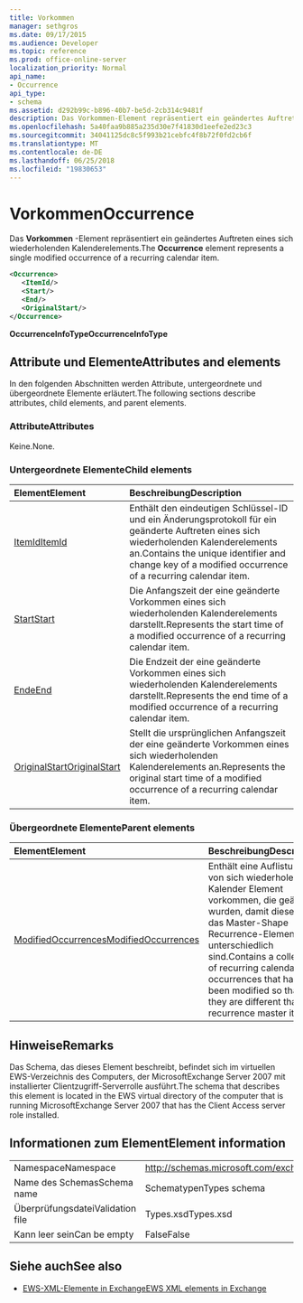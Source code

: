 ```yaml
---
title: Vorkommen
manager: sethgros
ms.date: 09/17/2015
ms.audience: Developer
ms.topic: reference
ms.prod: office-online-server
localization_priority: Normal
api_name:
- Occurrence
api_type:
- schema
ms.assetid: d292b99c-b896-40b7-be5d-2cb314c9481f
description: Das Vorkommen-Element repräsentiert ein geändertes Auftreten eines sich wiederholenden Kalenderelements.
ms.openlocfilehash: 5a40faa9b885a235d30e7f41830d1eefe2ed23c3
ms.sourcegitcommit: 34041125dc8c5f993b21cebfc4f8b72f0fd2cb6f
ms.translationtype: MT
ms.contentlocale: de-DE
ms.lasthandoff: 06/25/2018
ms.locfileid: "19830653"
---
```

# <a name="occurrence"></a><span data-ttu-id="15cc6-103">Vorkommen</span><span class="sxs-lookup"><span data-stu-id="15cc6-103">Occurrence</span></span>

<span data-ttu-id="15cc6-104">Das **Vorkommen** -Element repräsentiert ein geändertes Auftreten eines sich wiederholenden Kalenderelements.</span><span class="sxs-lookup"><span data-stu-id="15cc6-104">The **Occurrence** element represents a single modified occurrence of a recurring calendar item.</span></span> 
  
```xml
<Occurrence>
   <ItemId/>
   <Start/>
   <End/>
   <OriginalStart/>
</Occurrence>
```

<span data-ttu-id="15cc6-105">**OccurrenceInfoType**</span><span class="sxs-lookup"><span data-stu-id="15cc6-105">**OccurrenceInfoType**</span></span>

## <a name="attributes-and-elements"></a><span data-ttu-id="15cc6-106">Attribute und Elemente</span><span class="sxs-lookup"><span data-stu-id="15cc6-106">Attributes and elements</span></span>

<span data-ttu-id="15cc6-107">In den folgenden Abschnitten werden Attribute, untergeordnete und übergeordnete Elemente erläutert.</span><span class="sxs-lookup"><span data-stu-id="15cc6-107">The following sections describe attributes, child elements, and parent elements.</span></span>
  
### <a name="attributes"></a><span data-ttu-id="15cc6-108">Attribute</span><span class="sxs-lookup"><span data-stu-id="15cc6-108">Attributes</span></span>

<span data-ttu-id="15cc6-109">Keine.</span><span class="sxs-lookup"><span data-stu-id="15cc6-109">None.</span></span>
  
### <a name="child-elements"></a><span data-ttu-id="15cc6-110">Untergeordnete Elemente</span><span class="sxs-lookup"><span data-stu-id="15cc6-110">Child elements</span></span>

|<span data-ttu-id="15cc6-111">**Element**</span><span class="sxs-lookup"><span data-stu-id="15cc6-111">**Element**</span></span>|<span data-ttu-id="15cc6-112">**Beschreibung**</span><span class="sxs-lookup"><span data-stu-id="15cc6-112">**Description**</span></span>|
|:-----|:-----|
|[<span data-ttu-id="15cc6-113">ItemId</span><span class="sxs-lookup"><span data-stu-id="15cc6-113">ItemId</span></span>](itemid.md) <br/> |<span data-ttu-id="15cc6-114">Enthält den eindeutigen Schlüssel-ID und ein Änderungsprotokoll für ein geänderte Auftreten eines sich wiederholenden Kalenderelements an.</span><span class="sxs-lookup"><span data-stu-id="15cc6-114">Contains the unique identifier and change key of a modified occurrence of a recurring calendar item.</span></span>  <br/> |
|[<span data-ttu-id="15cc6-115">Start</span><span class="sxs-lookup"><span data-stu-id="15cc6-115">Start</span></span>](start.md) <br/> |<span data-ttu-id="15cc6-116">Die Anfangszeit der eine geänderte Vorkommen eines sich wiederholenden Kalenderelements darstellt.</span><span class="sxs-lookup"><span data-stu-id="15cc6-116">Represents the start time of a modified occurrence of a recurring calendar item.</span></span>  <br/> |
|[<span data-ttu-id="15cc6-117">Ende</span><span class="sxs-lookup"><span data-stu-id="15cc6-117">End </span></span>](end-ex15websvcsotherref.md) <br/> |<span data-ttu-id="15cc6-118">Die Endzeit der eine geänderte Vorkommen eines sich wiederholenden Kalenderelements darstellt.</span><span class="sxs-lookup"><span data-stu-id="15cc6-118">Represents the end time of a modified occurrence of a recurring calendar item.</span></span>  <br/> |
|[<span data-ttu-id="15cc6-119">OriginalStart</span><span class="sxs-lookup"><span data-stu-id="15cc6-119">OriginalStart</span></span>](originalstart.md) <br/> |<span data-ttu-id="15cc6-120">Stellt die ursprünglichen Anfangszeit der eine geänderte Vorkommen eines sich wiederholenden Kalenderelements an.</span><span class="sxs-lookup"><span data-stu-id="15cc6-120">Represents the original start time of a modified occurrence of a recurring calendar item.</span></span>  <br/> |
   
### <a name="parent-elements"></a><span data-ttu-id="15cc6-121">Übergeordnete Elemente</span><span class="sxs-lookup"><span data-stu-id="15cc6-121">Parent elements</span></span>

|<span data-ttu-id="15cc6-122">**Element**</span><span class="sxs-lookup"><span data-stu-id="15cc6-122">**Element**</span></span>|<span data-ttu-id="15cc6-123">**Beschreibung**</span><span class="sxs-lookup"><span data-stu-id="15cc6-123">**Description**</span></span>|
|:-----|:-----|
|[<span data-ttu-id="15cc6-124">ModifiedOccurrences</span><span class="sxs-lookup"><span data-stu-id="15cc6-124">ModifiedOccurrences</span></span>](modifiedoccurrences.md) <br/> |<span data-ttu-id="15cc6-125">Enthält eine Auflistung von sich wiederholenden Kalender Element vorkommen, die geändert wurden, damit diese als das Master-Shape Recurrence-Element unterschiedlich sind.</span><span class="sxs-lookup"><span data-stu-id="15cc6-125">Contains a collection of recurring calendar item occurrences that have been modified so that they are different than the recurrence master item.</span></span>  <br/> |
   
## <a name="remarks"></a><span data-ttu-id="15cc6-126">Hinweise</span><span class="sxs-lookup"><span data-stu-id="15cc6-126">Remarks</span></span>

<span data-ttu-id="15cc6-127">Das Schema, das dieses Element beschreibt, befindet sich im virtuellen EWS-Verzeichnis des Computers, der MicrosoftExchange Server 2007 mit installierter Clientzugriff-Serverrolle ausführt.</span><span class="sxs-lookup"><span data-stu-id="15cc6-127">The schema that describes this element is located in the EWS virtual directory of the computer that is running MicrosoftExchange Server 2007 that has the Client Access server role installed.</span></span>
  
## <a name="element-information"></a><span data-ttu-id="15cc6-128">Informationen zum Element</span><span class="sxs-lookup"><span data-stu-id="15cc6-128">Element information</span></span>

|||
|:-----|:-----|
|<span data-ttu-id="15cc6-129">Namespace</span><span class="sxs-lookup"><span data-stu-id="15cc6-129">Namespace</span></span>  <br/> |http://schemas.microsoft.com/exchange/services/2006/types  <br/> |
|<span data-ttu-id="15cc6-130">Name des Schemas</span><span class="sxs-lookup"><span data-stu-id="15cc6-130">Schema name</span></span>  <br/> |<span data-ttu-id="15cc6-131">Schematypen</span><span class="sxs-lookup"><span data-stu-id="15cc6-131">Types schema</span></span>  <br/> |
|<span data-ttu-id="15cc6-132">Überprüfungsdatei</span><span class="sxs-lookup"><span data-stu-id="15cc6-132">Validation file</span></span>  <br/> |<span data-ttu-id="15cc6-133">Types.xsd</span><span class="sxs-lookup"><span data-stu-id="15cc6-133">Types.xsd</span></span>  <br/> |
|<span data-ttu-id="15cc6-134">Kann leer sein</span><span class="sxs-lookup"><span data-stu-id="15cc6-134">Can be empty</span></span>  <br/> |<span data-ttu-id="15cc6-135">False</span><span class="sxs-lookup"><span data-stu-id="15cc6-135">False</span></span>  <br/> |
   
## <a name="see-also"></a><span data-ttu-id="15cc6-136">Siehe auch</span><span class="sxs-lookup"><span data-stu-id="15cc6-136">See also</span></span>

- [<span data-ttu-id="15cc6-137">EWS-XML-Elemente in Exchange</span><span class="sxs-lookup"><span data-stu-id="15cc6-137">EWS XML elements in Exchange</span></span>](ews-xml-elements-in-exchange.md)

